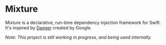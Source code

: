 # Mixture

Mixture is a declarative, run-time dependency injection framework for Swift. It's inspired by [Dagger](https://dagger.dev/) created by Google.

*Note: This project is still working in progress, and being used internally.*
